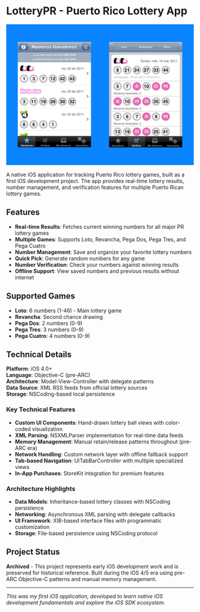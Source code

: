 # LotteryPR - Puerto Rico Lottery App

![LotteryPR Cover](cover.jpg)

A native iOS application for tracking Puerto Rico lottery games, built as a first iOS development project. The app provides real-time lottery results, number management, and verification features for multiple Puerto Rican lottery games.

## Features

- **Real-time Results**: Fetches current winning numbers for all major PR lottery games
- **Multiple Games**: Supports Loto, Revancha, Pega Dos, Pega Tres, and Pega Cuatro
- **Number Management**: Save and organize your favorite lottery numbers
- **Quick Pick**: Generate random numbers for any game
- **Number Verification**: Check your numbers against winning results
- **Offline Support**: View saved numbers and previous results without internet

## Supported Games

- **Loto**: 6 numbers (1-46) - Main lottery game
- **Revancha**: Second chance drawing 
- **Pega Dos**: 2 numbers (0-9)
- **Pega Tres**: 3 numbers (0-9)
- **Pega Cuatro**: 4 numbers (0-9)

## Technical Details

**Platform**: iOS 4.0+  
**Language**: Objective-C (pre-ARC)  
**Architecture**: Model-View-Controller with delegate patterns  
**Data Source**: XML RSS feeds from official lottery sources  
**Storage**: NSCoding-based local persistence  

### Key Technical Features

- **Custom UI Components**: Hand-drawn lottery ball views with color-coded visualization
- **XML Parsing**: NSXMLParser implementation for real-time data feeds
- **Memory Management**: Manual retain/release patterns throughout (pre-ARC era)
- **Network Handling**: Custom network layer with offline fallback support
- **Tab-based Navigation**: UITabBarController with multiple specialized views
- **In-App Purchases**: StoreKit integration for premium features

### Architecture Highlights

- **Data Models**: Inheritance-based lottery classes with NSCoding persistence
- **Networking**: Asynchronous XML parsing with delegate callbacks
- **UI Framework**: XIB-based interface files with programmatic customization
- **Storage**: File-based persistence using NSCoding protocol

## Project Status

**Archived** - This project represents early iOS development work and is preserved for historical reference. Built during the iOS 4/5 era using pre-ARC Objective-C patterns and manual memory management.

---

*This was my first iOS application, developed to learn native iOS development fundamentals and explore the iOS SDK ecosystem.*